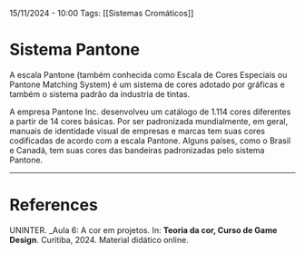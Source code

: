 15/11/2024 - 10:00
Tags: [[Sistemas Cromáticos]]

# Sistema Pantone

A escala Pantone (também conhecida como Escala de Cores Especiais ou Pantone Matching System) é um sistema de cores adotado por gráficas e também o sistema padrão da industria de tintas.

A empresa Pantone Inc. desenvolveu um catálogo de 1.114 cores diferentes a partir de 14 cores básicas. Por ser padronizada mundialmente, em geral, manuais de identidade visual de empresas e marcas tem suas cores codificadas de acordo com a escala Pantone. Alguns países, como o Brasil e Canadá, tem suas cores das bandeiras padronizadas pelo sistema Pantone.

---

# References

UNINTER.  _Aula 6: A cor em projetos. In: **Teoria da cor, Curso de Game Design**. Curitiba, 2024. Material didático online.